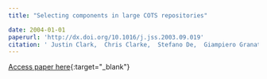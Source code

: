 ```yaml
---
title: "Selecting components in large COTS repositories"

date: 2004-01-01
paperurl: 'http://dx.doi.org/10.1016/j.jss.2003.09.019'
citation: ' Justin Clark,  Chris Clarke,  Stefano De,  Giampiero Granatella,  Paolo Predonzani,  Alberto Sillitti,  Giancarlo Succi,  Tullio Vernazza, &quot;Selecting components in large COTS repositories.&quot;, 2004.'
---
```

[Access paper here](http://dx.doi.org/10.1016/j.jss.2003.09.019){:target="_blank"}
